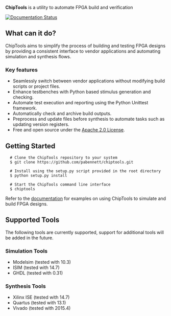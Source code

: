 **ChipTools** is a utility to automate FPGA build and verification

[![Documentation Status](https://readthedocs.org/projects/chiptools/badge/?version=latest)](http://chiptools.readthedocs.org/en/latest/?badge=latest)

## What can it do?

ChipTools aims to simplify the process of building and testing FPGA designs by
providing a consistent interface to vendor applications and automating simulation and synthesis flows.

### Key features

   * Seamlessly switch between vendor applications without modifying build scripts or project files.
   * Enhance testbenches with Python based stimulus generation and checking.
   * Automate test execution and reporting using the Python Unittest framework.
   * Automatically check and archive build outputs.
   * Preprocess and update files before synthesis to automate tasks such as updating version registers.
   * Free and open source under the [Apache 2.0 License](http://www.apache.org/licenses/LICENSE-2.0).

## Getting Started
```
  # Clone the ChipTools repository to your system
  $ git clone https://github.com/pabennett/chiptools.git
  
  # Install using the setup.py script provided in the root directory
  $ python setup.py install
  
  # Start the ChipTools command line interface
  $ chiptools
```
Refer to the [documentation](http://chiptools.readthedocs.org/en/latest/examples.html) for examples on using ChipTools to simulate and build FPGA designs.

## Supported Tools

The following tools are currently supported, support for additional tools
will be added in the future. 

### Simulation Tools

* Modelsim (tested with 10.3)
* ISIM (tested with 14.7)
* GHDL (tested with 0.31)

### Synthesis Tools

* Xilinx ISE (tested with 14.7)
* Quartus (tested with 13.1)
* Vivado (tested with 2015.4)

